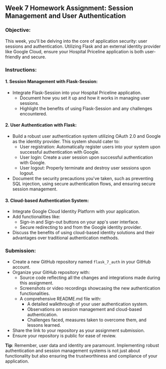 ## **Week 7 Homework Assignment: Session Management and User Authentication**

### **Objective**:
This week, you'll be delving into the core of application security: user sessions and authentication. Utilizing Flask and an external identity provider like Google Cloud, ensure your Hospital Priceline application is both user-friendly and secure.

### **Instructions**:

#### **1. Session Management with Flask-Session**:
- Integrate Flask-Session into your Hospital Priceline application.
  - Document how you set it up and how it works in managing user sessions.
  - Highlight the benefits of using Flask-Session and any challenges encountered.

#### **2. User Authentication with Flask**:
- Build a robust user authentication system utilizing OAuth 2.0 and Google as the identity provider. This system should cater to:
  - User registration: Automatically register users into your system upon successful authentication with Google.
  - User login: Create a user session upon successful authentication with Google.
  - User logout: Properly terminate and destroy user sessions upon logout.
- Document the security precautions you've taken, such as preventing SQL injection, using secure authentication flows, and ensuring secure session management.

#### **3. Cloud-based Authentication System**:
- Integrate Google Cloud Identity Platform with your application.
- Add functionalities like:
  - Sign-in and Sign-out buttons on your app's user interface.
  - Secure redirecting to and from the Google identity provider.
- Discuss the benefits of using cloud-based identity solutions and their advantages over traditional authentication methods.

### **Submission**:
- Create a new GitHub repository named `flask_7_auth` in your GitHub account.
- Organize your GitHub repository with:
  - Source code reflecting all the changes and integrations made during this assignment.
  - Screenshots or video recordings showcasing the new authentication functionalities.
  - A comprehensive README.md file with:
    - A detailed walkthrough of your user authentication system.
    - Observations on session management and cloud-based authentication.
    - Challenges faced, measures taken to overcome them, and lessons learned.
- Share the link to your repository as your assignment submission.
- Ensure your repository is public for ease of review.

**Tip**: Remember, user data and identity are paramount. Implementing robust authentication and session management systems is not just about functionality but also ensuring the trustworthiness and compliance of your application.